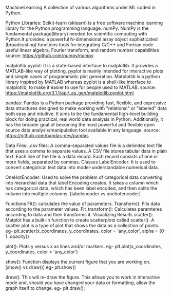 MachineLearning
A collection of various algorithms under ML coded in Python.

Python Libraries:
Scikit-learn (sklearn) is a free software machine learning library for the Python programming language.
numPy: NumPy is the fundamental package(library) needed for scientific computing with Python.It provides:
a powerful N-dimensional array object
sophisticated (broadcasting) functions
tools for integrating C/C++ and Fortran code
useful linear algebra, Fourier transform, and random number capabilities
source: https://github.com/numpy/numpy

matplotlib.pyplot: It is a state-based interface to matplotlib. It provides a MATLAB-like way of plotting. pyplot is mainly intended for interactive plots and simple cases of programmatic plot generation. Matplotlib is a python library inspired by MATLAB whereas pyplot is a shell-like interface to matplotlib, to make it easier to use for people used to MATLAB.
source: https://matplotlib.org/3.1.1/api/_as_gen/matplotlib.pyplot.html

pandas: Pandas is a Python package providing fast, flexible, and expressive data structures designed to make working with "relational" or "labeled" data both easy and intuitive. It aims to be the fundamental high-level building block for doing practical, real world data analysis in Python. Additionally, it has the broader goal of becoming the most powerful and flexible open source data analysis/manipulation tool available in any language.
source: https://github.com/pandas-dev/pandas

Data Files:
.csv files: A comma-separated values file is a delimited text file that uses a comma to separate values. A CSV file stores tabular data in plain text. Each line of the file is a data record. Each record consists of one or more fields, separated by commas.
Classes
LabelEncoder: It is used to convert categorical text data into model-understandable numerical data.

OneHotEncoder: Used to solve the problem of categorical data converting into hierarchial data that label Encoding creates. It takes a column which has categorical data, which has been label encoded, and then splits the column into multiple columns. [labelencoder vs onehotencoder]

Functions
Fit(): calculates the value of parameters.
Transform(): Fits data according to the parameter values.
Fit_transform(): Calculates paramteres according to data and then transforms it.
Visualizing Results
scatter(): Matplot has a built-in function to create scatterplots called scatter(). A scatter plot is a type of plot that shows the data as a collection of points.
eg- plt.scatter(x_coordinates, y_coordinates, color = 'any_color', alpha = {0-1..opacity})

plot(): Plots y versus x as lines and/or markers.
eg- plt.plot(x_coordinates, y_coordinates, color = 'any_color')

show(): Function displays the current figure that you are working on. [show() vs draw()]
eg- plt.show()

draw(): This will re-draw the figure. This allows you to work in interactive mode and, should you have changed your data or formatting, allow the graph itself to change.
eg- plt.draw();
